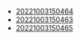 - [20221003150464](/zet/20221003150464/README.md)
- [20221003150463](/zet/20221003150463/README.md)
- [20221003150465](/zet/20221003150465/README.md)
